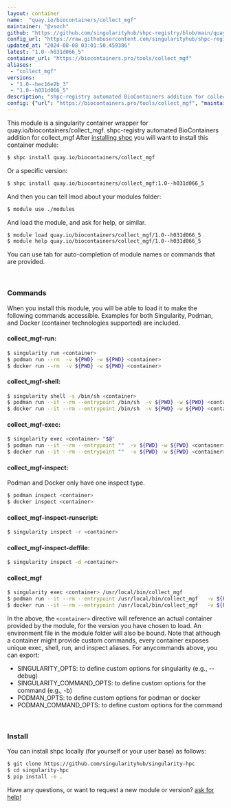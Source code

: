 ```yaml
---
layout: container
name:  "quay.io/biocontainers/collect_mgf"
maintainer: "@vsoch"
github: "https://github.com/singularityhub/shpc-registry/blob/main/quay.io/biocontainers/collect_mgf/container.yaml"
config_url: "https://raw.githubusercontent.com/singularityhub/shpc-registry/main/quay.io/biocontainers/collect_mgf/container.yaml"
updated_at: "2024-08-08 03:01:50.459386"
latest: "1.0--h031d066_5"
container_url: "https://biocontainers.pro/tools/collect_mgf"
aliases:
 - "collect_mgf"
versions:
 - "1.0--hec16e2b_3"
 - "1.0--h031d066_5"
description: "shpc-registry automated BioContainers addition for collect_mgf"
config: {"url": "https://biocontainers.pro/tools/collect_mgf", "maintainer": "@vsoch", "description": "shpc-registry automated BioContainers addition for collect_mgf", "latest": {"1.0--h031d066_5": "sha256:db072db8aa13159c7a2fc873f4eabbc1c07e260ef1bff3b69f894ca0031d9b9c"}, "tags": {"1.0--hec16e2b_3": "sha256:c65a4f373bda875cd2c457946670d30d44f4f7485a84fcb53ed159fc8eeb2bd1", "1.0--h031d066_5": "sha256:db072db8aa13159c7a2fc873f4eabbc1c07e260ef1bff3b69f894ca0031d9b9c"}, "docker": "quay.io/biocontainers/collect_mgf", "aliases": {"collect_mgf": "/usr/local/bin/collect_mgf"}}
---
```


This module is a singularity container wrapper for quay.io/biocontainers/collect_mgf.
shpc-registry automated BioContainers addition for collect_mgf
After [installing shpc](#install) you will want to install this container module:


```bash
$ shpc install quay.io/biocontainers/collect_mgf
```

Or a specific version:

```bash
$ shpc install quay.io/biocontainers/collect_mgf:1.0--h031d066_5
```

And then you can tell lmod about your modules folder:

```bash
$ module use ./modules
```

And load the module, and ask for help, or similar.

```bash
$ module load quay.io/biocontainers/collect_mgf/1.0--h031d066_5
$ module help quay.io/biocontainers/collect_mgf/1.0--h031d066_5
```

You can use tab for auto-completion of module names or commands that are provided.

<br>

### Commands

When you install this module, you will be able to load it to make the following commands accessible.
Examples for both Singularity, Podman, and Docker (container technologies supported) are included.

#### collect_mgf-run:

```bash
$ singularity run <container>
$ podman run --rm  -v ${PWD} -w ${PWD} <container>
$ docker run --rm  -v ${PWD} -w ${PWD} <container>
```

#### collect_mgf-shell:

```bash
$ singularity shell -s /bin/sh <container>
$ podman run --it --rm --entrypoint /bin/sh  -v ${PWD} -w ${PWD} <container>
$ docker run --it --rm --entrypoint /bin/sh  -v ${PWD} -w ${PWD} <container>
```

#### collect_mgf-exec:

```bash
$ singularity exec <container> "$@"
$ podman run --it --rm --entrypoint ""  -v ${PWD} -w ${PWD} <container> "$@"
$ docker run --it --rm --entrypoint ""  -v ${PWD} -w ${PWD} <container> "$@"
```

#### collect_mgf-inspect:

Podman and Docker only have one inspect type.

```bash
$ podman inspect <container>
$ docker inspect <container>
```

#### collect_mgf-inspect-runscript:

```bash
$ singularity inspect -r <container>
```

#### collect_mgf-inspect-deffile:

```bash
$ singularity inspect -d <container>
```


#### collect_mgf

```bash
$ singularity exec <container> /usr/local/bin/collect_mgf
$ podman run --it --rm --entrypoint /usr/local/bin/collect_mgf   -v ${PWD} -w ${PWD} <container> -c " $@"
$ docker run --it --rm --entrypoint /usr/local/bin/collect_mgf   -v ${PWD} -w ${PWD} <container> -c " $@"
```



In the above, the `<container>` directive will reference an actual container provided
by the module, for the version you have chosen to load. An environment file in the
module folder will also be bound. Note that although a container
might provide custom commands, every container exposes unique exec, shell, run, and
inspect aliases. For anycommands above, you can export:

 - SINGULARITY_OPTS: to define custom options for singularity (e.g., --debug)
 - SINGULARITY_COMMAND_OPTS: to define custom options for the command (e.g., -b)
 - PODMAN_OPTS: to define custom options for podman or docker
 - PODMAN_COMMAND_OPTS: to define custom options for the command

<br>

### Install

You can install shpc locally (for yourself or your user base) as follows:

```bash
$ git clone https://github.com/singularityhub/singularity-hpc
$ cd singularity-hpc
$ pip install -e .
```

Have any questions, or want to request a new module or version? [ask for help!](https://github.com/singularityhub/singularity-hpc/issues)